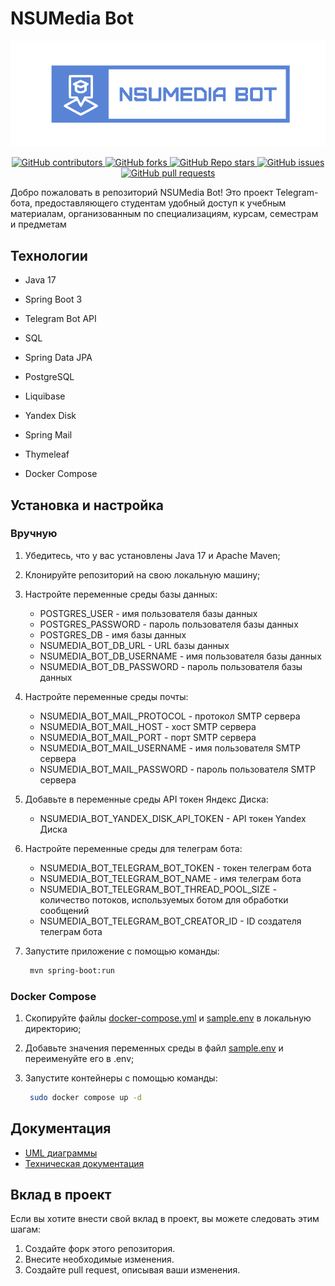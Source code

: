 # NSUMedia Bot

![NSUMedia Bot Logo](assets/nsumedia-bot-logo.png)

<p align="center">
   <a href="https://github.com/ptrvsrg/nsumedia-bot/graphs/contributors">
        <img alt="GitHub contributors" src="https://img.shields.io/github/contributors/ptrvsrg/nsumedia-bot?style=flat&label=Contributors&labelColor=222222&color=77D4FC"/>
   </a>
   <a href="https://github.com/ptrvsrg/nsumedia-bot/forks">
        <img alt="GitHub forks" src="https://img.shields.io/github/forks/ptrvsrg/nsumedia-bot?style=flat&label=Forks&labelColor=222222&color=77D4FC"/>
   </a>
   <a href="https://github.com/ptrvsrg/nsumedia-bot/stargazers">
        <img alt="GitHub Repo stars" src="https://img.shields.io/github/stars/ptrvsrg/nsumedia-bot?style=flat&label=Stars&labelColor=222222&color=77D4FC"/>
   </a>
   <a href="https://github.com/ptrvsrg/nsumedia-bot/issues">
        <img alt="GitHub issues" src="https://img.shields.io/github/issues/ptrvsrg/nsumedia-bot?style=flat&label=Issues&labelColor=222222&color=77D4FC"/>
   </a>
   <a href="https://github.com/ptrvsrg/nsumedia-bot/pulls">
        <img alt="GitHub pull requests" src="https://img.shields.io/github/issues-pr/ptrvsrg/nsumedia-bot?style=flat&label=Pull%20Requests&labelColor=222222&color=77D4FC"/>
   </a>
</p>

Добро пожаловать в репозиторий NSUMedia Bot! Это проект Telegram-бота, предоставляющего студентам удобный
доступ к учебным материалам, организованным по специализациям, курсам, семестрам и предметам

## Технологии

- Java 17
- Spring Boot 3

- Telegram Bot API

- SQL
- Spring Data JPA
- PostgreSQL
- Liquibase

- Yandex Disk

- Spring Mail
- Thymeleaf

- Docker Compose

## Установка и настройка

### Вручную

1. Убедитесь, что у вас установлены Java 17 и Apache Maven;
2. Клонируйте репозиторий на свою локальную машину;
3. Настройте переменные среды базы данных:

    + POSTGRES_USER - имя пользователя базы данных
    + POSTGRES_PASSWORD - пароль пользователя базы данных
    + POSTGRES_DB - имя базы данных
    + NSUMEDIA_BOT_DB_URL - URL базы данных
    + NSUMEDIA_BOT_DB_USERNAME - имя пользователя базы данных
    + NSUMEDIA_BOT_DB_PASSWORD - пароль пользователя базы данных

4. Настройте переменные среды почты:

    + NSUMEDIA_BOT_MAIL_PROTOCOL - протокол SMTP сервера
    + NSUMEDIA_BOT_MAIL_HOST - хост SMTP сервера
    + NSUMEDIA_BOT_MAIL_PORT - порт SMTP сервера
    + NSUMEDIA_BOT_MAIL_USERNAME - имя пользователя SMTP сервера
    + NSUMEDIA_BOT_MAIL_PASSWORD - пароль пользователя SMTP сервера

5. Добавьте в переменные среды API токен Яндекс Диска:

    + NSUMEDIA_BOT_YANDEX_DISK_API_TOKEN - API токен Yandex Диска

6. Настройте переменные среды для телеграм бота:

    + NSUMEDIA_BOT_TELEGRAM_BOT_TOKEN - токен телеграм бота
    + NSUMEDIA_BOT_TELEGRAM_BOT_NAME - имя телеграм бота
    + NSUMEDIA_BOT_TELEGRAM_BOT_THREAD_POOL_SIZE - количество потоков, используемых ботом для обработки сообщений
    + NSUMEDIA_BOT_TELEGRAM_BOT_CREATOR_ID - ID создателя телеграм бота

7. Запустите приложение с помощью команды:

   ```bash
    mvn spring-boot:run
   ```

### Docker Compose

1. Скопируйте файлы [docker-compose.yml](./docker-compose.yml) и [sample.env](./sample.env) в локальную директорию;
2. Добавьте значения переменных среды в файл [sample.env](./sample.env) и переименуйте его в .env;
3. Запустите контейнеры с помощью команды:

   ```bash
    sudo docker compose up -d
   ```

## Документация

+ [UML диаграммы](docs/diagrams.asta)
+ [Техническая документация](docs/NSUMedia-bot-Project.Report.pdf)

## Вклад в проект

Если вы хотите внести свой вклад в проект, вы можете следовать этим шагам:

1. Создайте форк этого репозитория.
2. Внесите необходимые изменения.
3. Создайте pull request, описывая ваши изменения.


